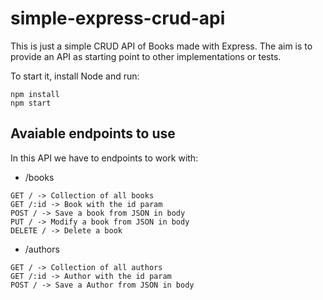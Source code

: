# simple-express-crud-api
This is just a simple CRUD API of Books made with Express. The aim is to provide an API as starting point to other implementations or tests.

To start it, install Node and run:

```
npm install
npm start
```
## Avaiable endpoints to use
In this API we have to endpoints to work with:

* /books
```
GET / -> Collection of all books
GET /:id -> Book with the id param
POST / -> Save a book from JSON in body
PUT / -> Modify a book from JSON in body
DELETE / -> Delete a book
```

* /authors
```
GET / -> Collection of all authors
GET /:id -> Author with the id param
POST / -> Save a Author from JSON in body
```
